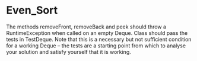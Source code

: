 # Even_Sort

The methods removeFront, removeBack and peek should throw a RuntimeException when called on an empty Deque. 
Class should pass the tests in TestDeque. 
Note that this is a necessary but not sufficient condition for a working Deque – 
the tests are a starting point from which to analyse your solution and satisfy yourself that it is working.
